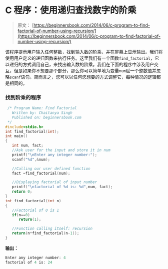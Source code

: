 # C 程序：使用递归查找数字的阶乘

> 原文： [https://beginnersbook.com/2014/06/c-program-to-find-factorial-of-number-using-recursion/](https://beginnersbook.com/2014/06/c-program-to-find-factorial-of-number-using-recursion/)

该程序提示用户输入任何整数，找到输入数的阶乘，并在屏幕上显示输出。我们将使用用户定义的递归函数来执行任务。这里我们有一个函数`find_factorial`，它以递归的方式调用自己，来找出输入数的阶乘。我们在下面的程序中涉及用户交互，但是如果你不想要那个部分，那么你可以简单地为变量`num`赋一个整数值并忽略`scanf`语句。简而言之，您可以以任何您想要的方式调整它，每种情况的逻辑都是相同的。

### 找到阶乘的程序

```c
 /* Program Name: Find Factorial
   Written by: Chaitanya Singh
   Published on: beginnersbook.com
 */
#include<stdio.h>
int find_factorial(int);
int main()
{
   int num, fact;
   //Ask user for the input and store it in num
   printf("\nEnter any integer number:");
   scanf("%d",&num);

   //Calling our user defined function
   fact =find_factorial(num);

   //Displaying factorial of input number
   printf("\nfactorial of %d is: %d",num, fact);
   return 0;
}
int find_factorial(int n)
{
   //Factorial of 0 is 1 
   if(n==0)
      return(1);

   //Function calling itself: recursion
   return(n*find_factorial(n-1));
}
```

**输出：**

```c
Enter any integer number: 4
factorial of 4 is: 24
```